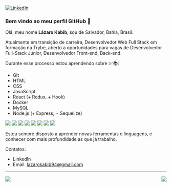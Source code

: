 <a href="https://www.linkedin.com/in/lazarokabib/"><img alt="LinkedIn" src="https://img.shields.io/badge/LinkedIn-0077B5?style=for-the-badge&logo=linkedin&logoColor=white" /></a>

### Bem vindo ao meu perfil GitHub 👋
 Olá, meu nome **Lázaro Kabib**, sou de Salvador, Bahia, Brasil.
 
 Atualmente em transição de carreira, Desenvolvedor Web Full Stack em formação na Trybe, aberto a oportunidades para vagas de Desenvolvedor Full-Stack Júnior, Desenvolvedor Front-end, Back-end. 
 
 Durante esse processo estou aprendendo sobre 💹📚: 
 
- Git
- HTML
- CSS
- JavaScript
- React (+ Redux, + Hook)
- Docker
- MySQL
- Node.js (+ Express, + Sequelize)

<img src="https://img.shields.io/badge/GIT-E44C30?style=for-the-badge&logo=git&logoColor=white" /> <img src="https://img.shields.io/badge/HTML5-E34F26?style=for-the-badge&logo=html5&logoColor=white" /> <img src="https://img.shields.io/badge/CSS3-1572B6?style=for-the-badge&logo=css3&logoColor=white" /> <img src="https://img.shields.io/badge/JavaScript-323330?style=for-the-badge&logo=javascript&logoColor=F7DF1E" /> <img src="https://img.shields.io/badge/React-20232A?style=for-the-badge&logo=react&logoColor=61DAFB" /> <img src="https://img.shields.io/badge/Docker-2CA5E0?style=for-the-badge&logo=docker&logoColor=white" /> <img src="https://img.shields.io/badge/MySQL-005C84?style=for-the-badge&logo=mysql&logoColor=white" /> <img src="https://img.shields.io/badge/Node.js-339933?style=for-the-badge&logo=nodedotjs&logoColor=white" />

Estou sempre disposto a aprender novas ferramentas e linguagens, e conhecer com mais profundidade as que já trabalho.

Contatos:

- LinkedIn
- Email: lazarokabib94@gmail.com

-------------------------------------------------------------------------------------------------------------------------------

<a href="https://github.com/fontanez123/github-readme-stats">
  <img align="center" src="https://github-readme-stats.vercel.app/api?username=fontanez123&show_icons=true&theme=dark" />
</a>
<a href="https://github.com/fontanez123/convoychat">
  <img align="right" src="https://github-readme-stats.vercel.app/api/top-langs/?username=fontanez123&layout=compact&theme=dark" />
</a>

